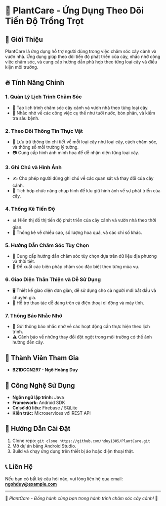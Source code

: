 # 🌱 PlantCare - Ứng Dụng Theo Dõi Tiến Độ Trồng Trọt

## 📌 Giới Thiệu
PlantCare là ứng dụng hỗ trợ người dùng trong việc chăm sóc cây cảnh và vườn nhà. Ứng dụng giúp theo dõi tiến độ phát triển của cây, nhắc nhở công việc chăm sóc, và cung cấp hướng dẫn phù hợp theo từng loại cây và điều kiện môi trường.

## 🔥 Tính Năng Chính

### 1. **Quản Lý Lịch Trình Chăm Sóc**
- 📅 Tạo lịch trình chăm sóc cây cảnh và vườn nhà theo từng loại cây.
- 🔔 Nhắc nhở về các công việc cụ thể như tưới nước, bón phân, và kiểm tra sâu bệnh.

### 2. **Theo Dõi Thông Tin Thực Vật**
- 📝 Lưu trữ thông tin chi tiết về mỗi loại cây như loại cây, cách chăm sóc, và thông số môi trường lý tưởng.
- 📷 Cung cấp hình ảnh minh họa để dễ nhận diện từng loại cây.

### 3. **Ghi Chú và Hình Ảnh**
- ✍️ Cho phép người dùng ghi chú về các quan sát và thay đổi của cây cảnh.
- 📸 Tích hợp chức năng chụp hình để lưu giữ hình ảnh về sự phát triển của cây.

### 4. **Thống Kê Tiến Độ**
- 📊 Hiển thị đồ thị tiến độ phát triển của cây cảnh và vườn nhà theo thời gian.
- 📏 Thống kê về chiều cao, số lượng hoa quả, và các chỉ số khác.

### 5. **Hướng Dẫn Chăm Sóc Tùy Chọn**
- 📖 Cung cấp hướng dẫn chăm sóc tùy chọn dựa trên dữ liệu địa phương và thời tiết.
- 🌾 Đề xuất các biện pháp chăm sóc đặc biệt theo từng mùa vụ.

### 6. **Giao Diện Thân Thiện và Dễ Sử Dụng**
- 🖥️ Thiết kế giao diện đơn giản, dễ sử dụng cho cả người mới bắt đầu và chuyên gia.
- 📱 Hỗ trợ thao tác dễ dàng trên cả điện thoại di động và máy tính.

### 7. **Thông Báo Nhắc Nhở**
- 🔔 Gửi thông báo nhắc nhở về các hoạt động cần thực hiện theo lịch trình.
- ⚠️ Cảnh báo về những thay đổi đột ngột trong môi trường có thể ảnh hưởng đến cây.

## 👥 Thành Viên Tham Gia
- **B21DCCN297 - Ngô Hoàng Duy**

## 🚀 Công Nghệ Sử Dụng
- **Ngôn ngữ lập trình:** Java
- **Framework:** Android SDK
- **Cơ sở dữ liệu:** Firebase / SQLite
- **Kiến trúc:** Microservices với REST API

## 📌 Hướng Dẫn Cài Đặt
1. Clone repo: `git clone https://github.com/hduy1305/PlantCare.git`
2. Mở dự án bằng Android Studio.
3. Build và chạy ứng dụng trên thiết bị ảo hoặc điện thoại thật.

## 📞 Liên Hệ
Nếu bạn có bất kỳ câu hỏi nào, vui lòng liên hệ qua email: **ngohduy@example.com**

---
🚀 *PlantCare - Đồng hành cùng bạn trong hành trình chăm sóc cây cảnh!* 🌿
